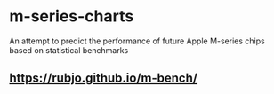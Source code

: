 # m-series-charts

An attempt to predict the performance of future Apple M-series chips based on statistical benchmarks

## https://rubjo.github.io/m-bench/
